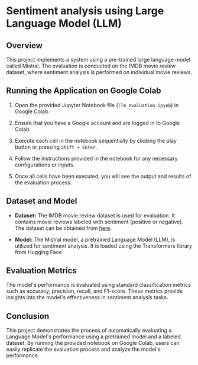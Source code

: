 # Sentiment analysis using Large Language Model (LLM)

## Overview

This project implements a system using a pre-trained large language model called Mistral. The evaluation is conducted on the IMDB movie review dataset, where sentiment analysis is performed on individual movie reviews.

## Running the Application on Google Colab

1. Open the provided Jupyter Notebook file (`llm_evaluation.ipynb`) in Google Colab.

2. Ensure that you have a Google account and are logged in to Google Colab.

3. Execute each cell in the notebook sequentially by clicking the play button or pressing `Shift + Enter`.

4. Follow the instructions provided in the notebook for any necessary configurations or inputs.

5. Once all cells have been executed, you will see the output and results of the evaluation process.

## Dataset and Model

- **Dataset:** The IMDB movie review dataset is used for evaluation. It contains movie reviews labeled with sentiment (positive or negative). The dataset can be obtained from [here](https://www.kaggle.com/datasets/lakshmi25npathi/imdb-dataset-of-50k-movie-reviews/data).

- **Model:** The Mistral model, a pretrained Language Model (LLM), is utilized for sentiment analysis. It is loaded using the Transformers library from Hugging Face.

## Evaluation Metrics

The model's performance is evaluated using standard classification metrics such as accuracy, precision, recall, and F1-score. These metrics provide insights into the model's effectiveness in sentiment analysis tasks.

## Conclusion

This project demonstrates the process of automatically evaluating a Language Model's performance using a pretrained model and a labeled dataset. By running the provided notebook on Google Colab, users can easily replicate the evaluation process and analyze the model's performance.
